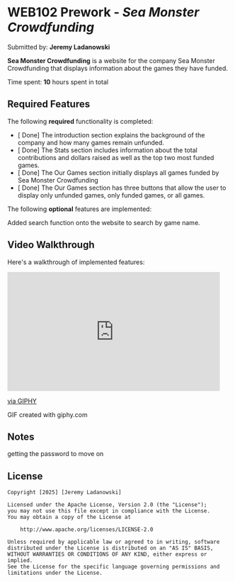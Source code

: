 # WEB102 Prework - *Sea Monster Crowdfunding*

Submitted by: **Jeremy Ladanowski**

**Sea Monster Crowdfunding** is a website for the company Sea Monster Crowdfunding that displays information about the games they have funded.

Time spent: **10** hours spent in total

## Required Features

The following **required** functionality is completed:

* [ Done] The introduction section explains the background of the company and how many games remain unfunded.
* [ Done] The Stats section includes information about the total contributions and dollars raised as well as the top two most funded games.
* [ Done] The Our Games section initially displays all games funded by Sea Monster Crowdfunding
* [ Done] The Our Games section has three buttons that allow the user to display only unfunded games, only funded games, or all games.

The following **optional** features are implemented:

Added search function onto the website to search by game name.

## Video Walkthrough

Here's a walkthrough of implemented features:

<iframe src="https://giphy.com/embed/r1SyrtczO7INTAQ2h9" width="480" height="269" style="" frameBorder="0" class="giphy-embed" allowFullScreen></iframe><p><a href="https://giphy.com/gifs/r1SyrtczO7INTAQ2h9">via GIPHY</a></p>


GIF created with giphy.com
<!-- Recommended tools:
[Kap](https://getkap.co/) for macOS
[ScreenToGif](https://www.screentogif.com/) for Windows
[peek](https://github.com/phw/peek) for Linux. -->

## Notes
getting the password to move on

## License

    Copyright [2025] [Jeremy Ladanowski]

    Licensed under the Apache License, Version 2.0 (the "License");
    you may not use this file except in compliance with the License.
    You may obtain a copy of the License at

        http://www.apache.org/licenses/LICENSE-2.0

    Unless required by applicable law or agreed to in writing, software
    distributed under the License is distributed on an "AS IS" BASIS,
    WITHOUT WARRANTIES OR CONDITIONS OF ANY KIND, either express or implied.
    See the License for the specific language governing permissions and
    limitations under the License.
